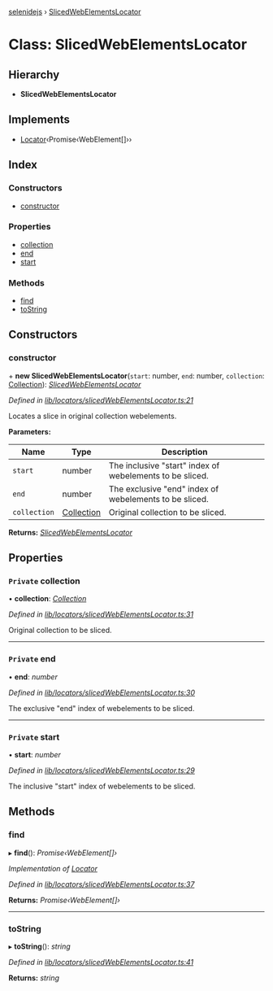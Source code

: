 [selenidejs](../README.md) › [SlicedWebElementsLocator](slicedwebelementslocator.md)

# Class: SlicedWebElementsLocator

## Hierarchy

* **SlicedWebElementsLocator**

## Implements

* [Locator](../interfaces/locator.md)‹Promise‹WebElement[]››

## Index

### Constructors

* [constructor](slicedwebelementslocator.md#constructor)

### Properties

* [collection](slicedwebelementslocator.md#private-collection)
* [end](slicedwebelementslocator.md#private-end)
* [start](slicedwebelementslocator.md#private-start)

### Methods

* [find](slicedwebelementslocator.md#find)
* [toString](slicedwebelementslocator.md#tostring)

## Constructors

###  constructor

\+ **new SlicedWebElementsLocator**(`start`: number, `end`: number, `collection`: [Collection](collection.md)): *[SlicedWebElementsLocator](slicedwebelementslocator.md)*

*Defined in [lib/locators/slicedWebElementsLocator.ts:21](https://github.com/knowledgeexpert/selenidejs/blob/master/lib/locators/slicedWebElementsLocator.ts#L21)*

Locates a slice in original collection webelements.

**Parameters:**

Name | Type | Description |
------ | ------ | ------ |
`start` | number | The inclusive "start" index of webelements to be sliced. |
`end` | number | The exclusive "end" index of webelements to be sliced. |
`collection` | [Collection](collection.md) | Original collection to be sliced.  |

**Returns:** *[SlicedWebElementsLocator](slicedwebelementslocator.md)*

## Properties

### `Private` collection

• **collection**: *[Collection](collection.md)*

*Defined in [lib/locators/slicedWebElementsLocator.ts:31](https://github.com/knowledgeexpert/selenidejs/blob/master/lib/locators/slicedWebElementsLocator.ts#L31)*

Original collection to be sliced.

___

### `Private` end

• **end**: *number*

*Defined in [lib/locators/slicedWebElementsLocator.ts:30](https://github.com/knowledgeexpert/selenidejs/blob/master/lib/locators/slicedWebElementsLocator.ts#L30)*

The exclusive "end" index of webelements to be sliced.

___

### `Private` start

• **start**: *number*

*Defined in [lib/locators/slicedWebElementsLocator.ts:29](https://github.com/knowledgeexpert/selenidejs/blob/master/lib/locators/slicedWebElementsLocator.ts#L29)*

The inclusive "start" index of webelements to be sliced.

## Methods

###  find

▸ **find**(): *Promise‹WebElement[]›*

*Implementation of [Locator](../interfaces/locator.md)*

*Defined in [lib/locators/slicedWebElementsLocator.ts:37](https://github.com/knowledgeexpert/selenidejs/blob/master/lib/locators/slicedWebElementsLocator.ts#L37)*

**Returns:** *Promise‹WebElement[]›*

___

###  toString

▸ **toString**(): *string*

*Defined in [lib/locators/slicedWebElementsLocator.ts:41](https://github.com/knowledgeexpert/selenidejs/blob/master/lib/locators/slicedWebElementsLocator.ts#L41)*

**Returns:** *string*
